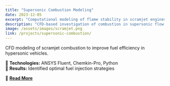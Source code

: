 ```yaml
---
title: "Supersonic Combustion Modeling"
date: 2023-12-05
excerpt: "Computational modeling of flame stability in scramjet engines."
description: "CFD-based investigation of combustion in supersonic flow conditions."
image: /assets/images/scramjet.png
link: /projects/supersonic-combustion/
---
```


CFD modeling of scramjet combustion to improve fuel efficiency in hypersonic vehicles.

🔹 **Technologies:** ANSYS Fluent, Chemkin-Pro, Python  
🔹 **Results:** Identified optimal fuel injection strategies  

🔗 **[Read More](/projects/supersonic-combustion/)**
